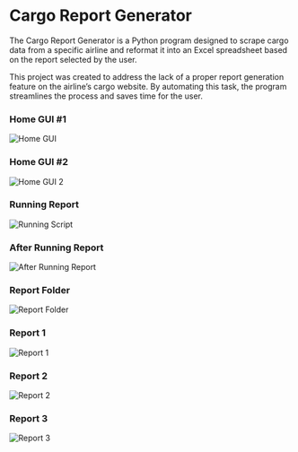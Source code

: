 # Cargo Report Generator

The Cargo Report Generator is a Python program designed to scrape cargo data from a specific 
airline and reformat it into an Excel spreadsheet based on the report selected by the user.

This project was created to address the lack of a proper report generation feature on the 
airline’s cargo website. By automating this task, the program streamlines the process and 
saves time for the user.


### Home GUI #1
![Home GUI](https://user-images.githubusercontent.com/80610884/230514567-524af802-1ee4-4b83-b6bb-81d238bddce1.PNG)

### Home GUI #2
![Home GUI 2](https://user-images.githubusercontent.com/80610884/230514577-83273ab9-64d1-4c69-bbaf-eaea0b8bda25.png)

### Running Report
![Running Script](https://user-images.githubusercontent.com/80610884/230514598-65b92492-73a6-4a62-9780-0b0dbbc69599.PNG)

### After Running Report
![After Running Report](https://user-images.githubusercontent.com/80610884/230514627-62e2430f-731d-4636-a805-a4f469f53577.PNG)

### Report Folder
![Report Folder](https://user-images.githubusercontent.com/80610884/230514643-89092c16-072e-476c-b376-b774cb6a7f8a.PNG)

### Report 1
![Report 1](https://user-images.githubusercontent.com/80610884/230514675-6d020648-fab3-4e32-bd13-2f79b0a17940.PNG)

### Report 2
![Report 2](https://user-images.githubusercontent.com/80610884/230514680-de50453c-5538-4505-a080-2610c0f15ad1.PNG)

### Report 3
![Report 3](https://user-images.githubusercontent.com/80610884/230514683-55b35eb5-f93c-45dc-bd08-06bc3bbea774.PNG)
